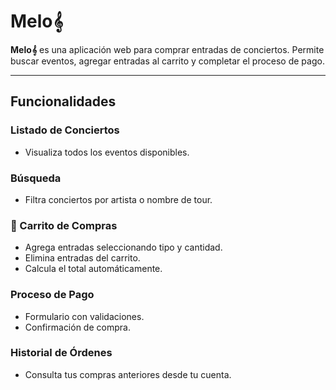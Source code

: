 # Melo𝄞

**Melo𝄞** es una aplicación web para comprar entradas de conciertos. Permite buscar eventos, agregar entradas al carrito y completar el proceso de pago.

---

## Funcionalidades

### Listado de Conciertos
- Visualiza todos los eventos disponibles.

### Búsqueda
- Filtra conciertos por artista o nombre de tour.

### 🛒 Carrito de Compras
- Agrega entradas seleccionando tipo y cantidad.
- Elimina entradas del carrito.
- Calcula el total automáticamente.

### Proceso de Pago
- Formulario con validaciones.
- Confirmación de compra.

### Historial de Órdenes
- Consulta tus compras anteriores desde tu cuenta.

